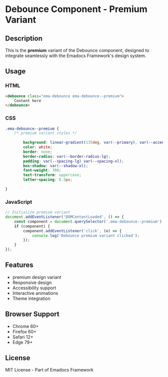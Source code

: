 # Debounce Component - Premium Variant

## Description
This is the **premium** variant of the Debounce component, designed to integrate seamlessly with the Emadocs Framework's design system.

## Usage

### HTML
```html
<debounce class="ema-debounce ema-debounce--premium">
    Content here
</debounce>
```

### CSS
```css
.ema-debounce--premium {
    /* premium variant styles */
    
        background: linear-gradient(135deg, var(--primary), var(--accent));
        color: white;
        border: none;
        border-radius: var(--border-radius-lg);
        padding: var(--spacing-lg) var(--spacing-xl);
        box-shadow: var(--shadow-xl);
        font-weight: 700;
        text-transform: uppercase;
        letter-spacing: 0.5px;
    
}
```

### JavaScript
```javascript
// Initialize premium variant
document.addEventListener('DOMContentLoaded', () => {
    const component = document.querySelector('.ema-debounce--premium');
    if (component) {
        component.addEventListener('click', (e) => {
            console.log('Debounce premium variant clicked');
        });
    }
});
```

## Features
- premium design variant
- Responsive design
- Accessibility support
- Interactive animations
- Theme integration

## Browser Support
- Chrome 60+
- Firefox 60+
- Safari 12+
- Edge 79+

## License
MIT License - Part of Emadocs Framework
